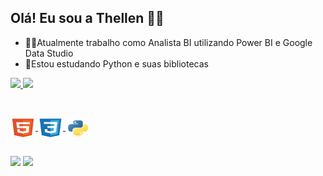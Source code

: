 ## Olá! Eu sou a Thellen 👩🏿
- 👨‍💻Atualmente trabalho como Analista BI utilizando Power BI e Google Data Studio
- 🌱Estou estudando Python e suas bibliotecas

 <div>
  <a href="https://github.com/Thellen">
  <img height="150em" src="https://github-readme-stats.vercel.app/api?username=Thellen&show_icons=true&theme=midnight-purple&include_all_commits=true&count_private=true"/>
  <img height="150em" src="https://github-readme-stats.vercel.app/api/top-langs/?username=Thellen&layout=compact&langs_count=7&theme=midnight-purple"/> 
</div>
  
   ##
  
  <div style="display: inline_block"><br>
  <img align="center" alt="Thellen-HTML" height="30" width="40" src="https://raw.githubusercontent.com/devicons/devicon/master/icons/html5/html5-original.svg">
  <img align="center" alt="Thellen-CSS" height="30" width="40" src="https://raw.githubusercontent.com/devicons/devicon/master/icons/css3/css3-original.svg">
  <img align="center" alt="Thellen-Python" height="30" width="40" src="https://raw.githubusercontent.com/devicons/devicon/master/icons/python/python-original.svg">
  </div>
  
 ##
  
  
  <div> 
  <a href = "mailto:thellen.santiago@gmail.com"><img src="https://img.shields.io/badge/Gmail-D14836?style=for-the-badge&logo=gmail&logoColor=white" target="_blank"></a>
  <a href="https://www.linkedin.com/in/thellen-santiago" target="_blank"><img src="https://img.shields.io/badge/-LinkedIn-%230077B5?style=for-the-badge&logo=linkedin&logoColor=white" target="_blank"></a> 
   
</div>
<!---
![Snake animation](https://github.com/Thellen/Thellen/blob/output/github-contribution-grid-snake.svg)
Thellen/Thellen is a ✨ special ✨ repository because its `README.md` (this file) appears on your GitHub profile.
You can click the Preview link to take a look at your changes.
--->

